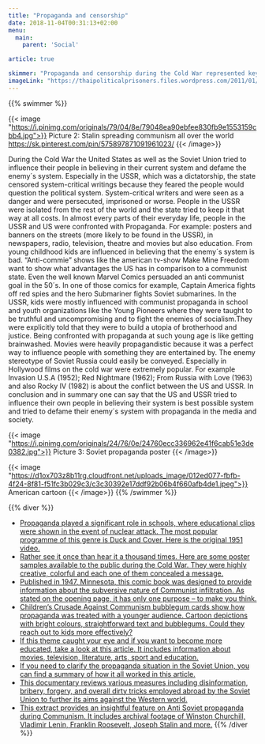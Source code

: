 ```yaml
---
title: "Propaganda and censorship"
date: 2018-11-04T00:31:13+02:00
menu:
  main:
    parent: 'Social'

article: true

skimmer: "Propaganda and censorship during the Cold War represented key tools for both the United States of America and the Soviet Union in perpetuating their ideologies to the world. Both countries were ready to defend their military and economic interests. During that time, the media was centralised in the east, which meant that it was very easy to control, unlike nowadays. A prolonged state of fear was enforced through media, which maintained the antagonistic state of the Cold War."
imageLink: "https://thaipoliticalprisoners.files.wordpress.com/2011/01/censorship-1.gif"
---
```


{{% swimmer %}}

{{< image "https://i.pinimg.com/originals/79/04/8e/79048ea90ebfee830fb9e1553159cbb4.jpg">}}
Picture 2: Stalin spreading communism all over the world https://sk.pinterest.com/pin/575897871091961023/
{{< /image>}}

During the Cold War the United States as well as the Soviet Union tried to influence their people in believing in their current system and defame the enemy´s system. Especially in the USSR, which was a dictatorship, the state censored system-critical writings because they feared the people would question the political system. System-critical writers and were seen as a danger and were persecuted, imprisoned or worse. People in the USSR were isolated from the rest of the world and the state tried to keep it that way at all costs.
In almost every parts of their everyday life, people in the USSR and US were confronted with Propaganda. For example: posters and banners on the streets (more likely to be found in the USSR), in newspapers, radio, television, theatre and movies but also education. 
From young childhood kids are influenced in believing that the enemy´s system is bad. “Anti-commie” shows like the american tv-show Make Mine Freedom want to show what advantages the US has in comparison to a communist state. Even the well known Marvel Comics persuaded an anti communist goal in the 50´s. In one of those comics for example, Captain America fights off red spies and the hero Submariner fights Soviet submarines.
In the USSR, kids were mostly influenced with communist propaganda in school and youth organizations like the Young Pioneers where they were taught to be truthful and uncompromising and to fight the enemies of socialism.They were explicitly told that they were to build a utopia of brotherhood and justice. Being confronted with propaganda at such young age is like getting brainwashed.
Movies were heavily propagandistic because it was a perfect way to influence people with something they are entertained by. The enemy stereotype of Soviet Russia could easily be conveyed. Especially in Hollywood films on the cold war were extremely popular. For example Invasion U.S.A (1952); Red Nightmare (1962); From Russia with Love (1963) and also Rocky IV (1982) is about the conflict between the US and USSR.
In conclusion and in summary one can say that the US and USSR tried to influence their own people in believing their system is best possible system and tried to defame their enemy´s system with propaganda in the media and society. 

{{< image "https://i.pinimg.com/originals/24/76/0e/24760ecc336962e41f6cab51e3de0382.jpg">}}
Picture 3: Soviet propaganda poster
{{< /image>}}

{{< image "https://d1ox703z8b11rg.cloudfront.net/uploads_image/012ed077-fbfb-4f24-8f81-f51fc3b029c3/c3c30392e17ddf92b06b4f660afb4de1.jpeg">}}
American cartoon
{{< /image>}}
{{% /swimmer %}}

{{% diver %}}
- [Propaganda played a significant role in schools, where educational clips were shown in the event of nuclear attack. The most popular programme of this genre is Duck and Cover. Here is the original 1951 video.](https://www.youtube.com/watch?v=-2kdpAGDu8s)
- [Rather see it once than hear it a thousand times. Here are some poster samples available to the public during the Cold War. They were highly creative, colorful and each one of them concealed a message.](http://allthatsinteresting.com/soviet-propaganda-posters)
- [Published in 1947, Minnesota, this comic book was designed to provide information about the subversive nature of Communist infiltration. As stated on the opening page, it has only one purpose – to make you think.](https://ia801009.us.archive.org/10/items/IsThisTomorrowAmericaUnderCommunismCatecheticalGuild/IsThisTomorrow_AmericaUnderCommunism_CatecheticalGuild.pdf)
- [Children’s Crusade Against Communism bubblegum cards show how propaganda was treated with a younger audience. Cartoon depictions with bright colours, straightforward text and bubblegums. Could they reach out to kids more effectively?](https://skytamer.com/R701-12.html)
- [If this theme caught your eye and if you want to become more educated, take a look at this article. It includes information about movies, television, literature, arts, sport and education.](http://alphahistory.com/coldwar/cold-war-propaganda/)
- [If you need to clarify the propaganda situation in the Soviet Union, you can find a summary of how it all worked in this article.](https://www.rbth.com/arts/history/2017/06/27/soviet-censorship-how-did-the-ussr-control-the-public_790892)
- [This documentary reviews various measures including disinformation, bribery, forgery, and overall dirty tricks employed abroad by the Soviet Union to further its aims against the Western world.](https://www.youtube.com/watch?v=ujQ85EbTxtI)
- [This extract provides an insightful feature on Anti Soviet propaganda during Communism. It includes archival footage of Winston Churchill, Vladimir Lenin, Franklin Roosevelt, Joseph Stalin and more.](https://www.youtube.com/watch?v=_4yjAb6eoCw)
{{% /diver %}}